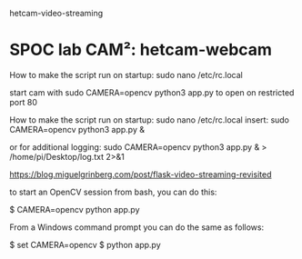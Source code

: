 hetcam-video-streaming

# SPOC lab CAM²: hetcam-webcam


How to make the script run on startup:
sudo nano /etc/rc.local

start cam with 
sudo CAMERA=opencv python3 app.py
to open on restricted port 80

How to make the script run on startup:
sudo nano /etc/rc.local
insert:
sudo CAMERA=opencv python3 app.py &

or for additional logging:
sudo CAMERA=opencv python3 app.py & > /home/pi/Desktop/log.txt 2>&1


https://blog.miguelgrinberg.com/post/flask-video-streaming-revisited

to start an OpenCV session from bash, you can do this:

$ CAMERA=opencv python app.py

From a Windows command prompt you can do the same as follows:

$ set CAMERA=opencv
$ python app.py
